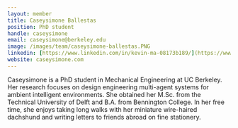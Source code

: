 ```yaml
---
layout: member
title: Caseysimone Ballestas
position: PhD student
handle: caseysimone
email: caseysimone@berkeley.edu
image: /images/team/caseysimone-ballestas.PNG
linkedin: [https://www.linkedin.com/in/kevin-ma-08173b189/](https://www.linkedin.com/in/caseysimone/) 
website: caseysimone.com
---
```


Caseysimone is a PhD student in Mechanical Engineering at UC Berkeley. Her research focuses on design engineering multi-agent systems for ambient intelligent environments. She obtained her M.Sc. from the Technical University of Delft and B.A. from Bennington College. In her free time, she enjoys taking long walks with her miniature wire-haired dachshund and writing letters to friends abroad on fine stationery.
